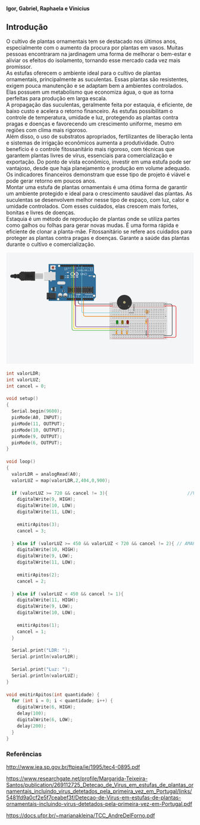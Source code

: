 #### Igor, Gabriel, Raphaela e Vinicius
## Introdução 

 O cultivo de plantas ornamentais tem se destacado nos últimos anos, especialmente com o aumento da procura por plantas em vasos. Muitas pessoas encontraram na jardinagem uma forma de melhorar o bem-estar e aliviar os efeitos do isolamento, tornando esse mercado cada vez mais promissor.  
 As estufas oferecem o ambiente ideal para o cultivo de plantas ornamentais, principalmente as suculentas. Essas plantas são resistentes, exigem pouca manutenção e se adaptam bem a ambientes controlados. Elas possuem um metabolismo que economiza água, o que as torna perfeitas para produção em larga escala.  
 A propagação das suculentas, geralmente feita por estaquia, é eficiente, de baixo custo e acelera o retorno financeiro. As estufas possibilitam o controle de temperatura, umidade e luz, protegendo as plantas contra pragas e doenças e favorecendo um crescimento uniforme, mesmo em regiões com clima mais rigoroso.  
 Além disso, o uso de substratos apropriados, fertilizantes de liberação lenta e sistemas de irrigação econômicos aumenta a produtividade. Outro benefício é o controle fitossanitário mais rigoroso, com técnicas que garantem plantas livres de vírus, essenciais para comercialização e exportação. Do ponto de vista econômico, investir em uma estufa pode ser vantajoso, desde que haja planejamento e produção em volume adequado.   Os indicadores financeiros demonstram que esse tipo de projeto é viável e pode gerar retorno em poucos anos.  
Montar uma estufa de plantas ornamentais é uma ótima forma de garantir um ambiente protegido e ideal para o crescimento saudável das plantas. As suculentas se desenvolvem melhor nesse tipo de espaço, com luz, calor e umidade controlados. Com esses cuidados, elas crescem mais fortes, bonitas e livres de doenças.  
Estaquia é um método de reprodução de plantas onde se utiliza partes como galhos ou folhas para gerar novas mudas. É uma forma rápida e eficiente de clonar a planta-mãe.
Fitossanitário se refere aos cuidados para proteger as plantas contra pragas e doenças. Garante a saúde das plantas durante o cultivo e comercialização.  

![Montagem](Fotos/Montagem.png)

```C++
int valorLDR;
int valorLUZ;
int cancel = 0;

void setup()
{
  Serial.begin(9600);
  pinMode(A0, INPUT);
  pinMode(11, OUTPUT);
  pinMode(10, OUTPUT);
  pinMode(9, OUTPUT);
  pinMode(6, OUTPUT);
}

void loop()
{
  valorLDR = analogRead(A0);
  valorLUZ = map(valorLDR,2,404,0,900);
  
  if (valorLUZ >= 720 && cancel != 3){								//VERMELHO
  	digitalWrite(9, HIGH); 
    digitalWrite(10, LOW);
    digitalWrite(11, LOW);
    
    emitirApitos(3);
    cancel = 3;
    
  } else if (valorLUZ >= 450 && valorLUZ < 720 && cancel != 2){	// AMARELO
  	digitalWrite(10, HIGH);
    digitalWrite(9, LOW);
    digitalWrite(11, LOW);
    
    emitirApitos(2);
    cancel = 2;
    
  } else if (valorLUZ < 450 && cancel != 1){											// VERDE
	digitalWrite(11, HIGH);
    digitalWrite(9, LOW);
    digitalWrite(10, LOW);
    
    emitirApitos(1);
    cancel = 1;
  }
  
  Serial.print("LDR: ");
  Serial.println(valorLDR);
  
  Serial.print("Luz: ");
  Serial.println(valorLUZ); 
}
  
void emitirApitos(int quantidade) {
  for (int i = 0; i < quantidade; i++) {
    digitalWrite(6, HIGH);
    delay(100);
    digitalWrite(6, LOW);
    delay(200);
  }
}
```
### Referências
http://www.iea.sp.gov.br/ftpiea/ie/1995/tec4-0895.pdf

https://www.researchgate.net/profile/Margarida-Teixeira-Santos/publication/269112725_Detecao_de_Virus_em_estufas_de_plantas_ornamentais_incluindo_virus_detetados_pela_primeira_vez_em_Portugal/links/5481fd9a0cf2e5f7ceabef3f/Detecao-de-Virus-em-estufas-de-plantas-ornamentais-incluindo-virus-detetados-pela-primeira-vez-em-Portugal.pdf

https://docs.ufpr.br/~marianakleina/TCC_AndreDelForno.pdf
